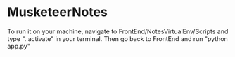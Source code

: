 # MusketeerNotes
To run it on your machine, navigate to FrontEnd/NotesVirtualEnv/Scripts and type ". activate" in your terminal. Then go back to FrontEnd and run "python app.py"
